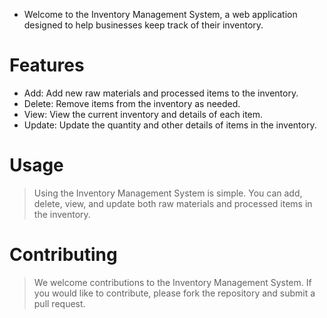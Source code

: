 * Welcome to the Inventory Management System, a web application designed to help businesses keep track of their inventory.

# Features
* Add: Add new raw materials and processed items to the inventory.
* Delete: Remove items from the inventory as needed.
* View: View the current inventory and details of each item.
* Update: Update the quantity and other details of items in the inventory.

# Usage
> Using the Inventory Management System is simple. You can add, delete, view, and update both raw materials and processed items in the inventory.

# Contributing
> We welcome contributions to the Inventory Management System. If you would like to contribute, please fork the repository and submit a pull request.